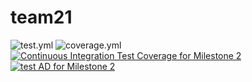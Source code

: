 # team21
![test.yml](https://code.harvard.edu/CS107/team21/actions/workflows/test.yml/badge.svg)
![coverage.yml](https://code.harvard.edu/CS107/team21/actions/workflows/coverage.yml/badge.svg)
[![Continuous Integration Test Coverage for Milestone 2](https://code.harvard.edu/CS107/team21/actions/workflows/coverage.yml/badge.svg?branch=milestone2_dev)](https://code.harvard.edu/CS107/team21/actions/workflows/coverage.yml)
[![test AD for Milestone 2](https://code.harvard.edu/CS107/team21/actions/workflows/test.yml/badge.svg?branch=milestone2_dev)](https://code.harvard.edu/CS107/team21/actions/workflows/test.yml)
